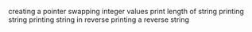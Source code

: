 creating a pointer
swapping integer values
print length of string
printing string
printing string in reverse
printing a reverse string
